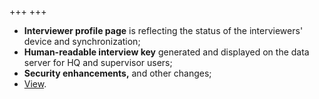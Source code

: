 +++
+++
-   **Interviewer profile page** is reflecting the status of the
    interviewers' device and synchronization;
-   **Human-readable interview key** generated and displayed on the data
    server for HQ and supervisor users;
-   **Security enhancements,** and other changes;
-   [View](/release-notes/version-5-19).